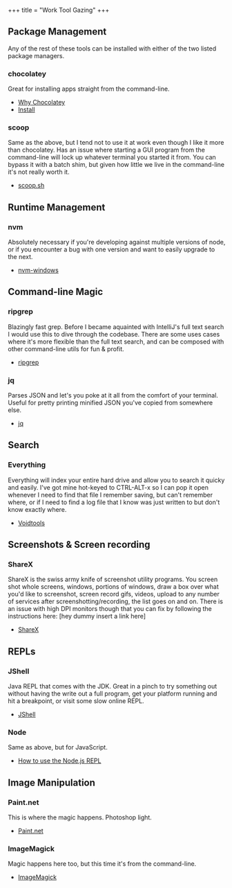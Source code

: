 +++
title = "Work Tool Gazing"
+++

## Package Management

Any of the rest of these tools can be installed with either of the two listed package managers.

### chocolatey

Great for installing apps straight from the command-line.

- [Why Chocolatey](https://chocolatey.org/why-chocolatey)
- [Install](https://chocolatey.org/install)

### scoop

Same as the above, but I tend not to use it at work even though I like it more than chocolatey. Has an issue where starting a GUI program from the command-line will lock up whatever terminal you started it from. You can bypass it with a batch shim, but given how little we live in the command-line it's not really worth it.

- [scoop.sh](https://scoop.sh/)

## Runtime Management

### nvm

Absolutely necessary if you're developing against multiple versions of node, or if you encounter a bug with one version and want to easily upgrade to the next.

- [nvm-windows](https://github.com/coreybutler/nvm-windows)

## Command-line Magic

### ripgrep

Blazingly fast grep. Before I became aquainted with IntelliJ's full text search I would use this to dive through the codebase. There are some uses cases where it's more flexible than the full text search, and can be composed with other command-line utils for fun & profit.

- [ripgrep](https://github.com/BurntSushi/ripgrep)

### jq

Parses JSON and let's you poke at it all from the comfort of your terminal. Useful for pretty printing minified JSON you've copied from somewhere else.

- [jq](https://github.com/stedolan/jq)

## Search

### Everything

Everything will index your entire hard drive and allow you to search it quicky and easily. I've got mine hot-keyed to CTRL-ALT-x so I can pop it open whenever I need to find that file I remember saving, but can't remember where, or if I need to find a log file that I know was just written to but don't know exactly where.

- [Voidtools](https://www.voidtools.com/)

## Screenshots & Screen recording

### ShareX

ShareX is the swiss army knife of screenshot utility programs. You screen shot whole screens, windows, portions of windows, draw a box over what you'd like to screenshot, screen record gifs, videos, upload to any number of services after screenshotting/recording, the list goes on and on. There is an issue with high DPI monitors though that you can fix by following the instructions here: [hey dummy insert a link here]

- [ShareX](https://getsharex.com/)

## REPLs

### JShell

Java REPL that comes with the JDK. Great in a pinch to try something out without having the write out a full program, get your platform running and hit a breakpoint, or visit some slow online REPL.

- [JShell](https://docs.oracle.com/javase/9/jshell/introduction-jshell.htm)

### Node

Same as above, but for JavaScript.

- [How to use the Node.js REPL](https://nodejs.dev/en/learn/how-to-use-the-nodejs-repl/)

## Image Manipulation

### Paint.net

This is where the magic happens. Photoshop light.

- [Paint.net](https://www.getpaint.net/)

### ImageMagick

Magic happens here too, but this time it's from the command-line.

- [ImageMagick](https://imagemagick.org/)